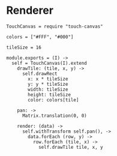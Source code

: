 Renderer
========

    TouchCanvas = require "touch-canvas"

    colors = ["#FFF", "#000"]

    tileSize = 16

    module.exports = (I) ->
      self = TouchCanvas(I).extend
        drawTile: (tile, x, y) ->
          self.drawRect
            x: x * tileSize
            y: y * tileSize
            width: tileSize
            height: tileSize
            color: colors[tile]

        pan: ->
          Matrix.translation(0, 0)

        render: (data) ->
          self.withTransform self.pan(), ->
            data.forEach (row, y) ->
              row.forEach (tile, x) ->
                self.drawTile tile, x, y

